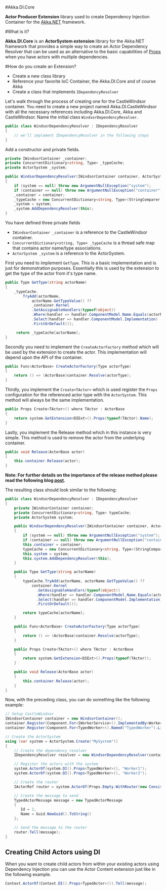 #Akka.DI.Core

**Actor Producer Extension** library used to create Dependency Injection Container for the [Akka.NET](https://github.com/akkadotnet/akka.net) framework.

#What is it?

**Akka.DI.Core** is an **ActorSystem extension** library for the Akka.NET framework that provides a simple way to create an Actor Dependency Resolver that can be used as an alternative to the basic capabilities of [Props](http://getakka.net/docs/Props) when you have actors with multiple dependencies.  

#How do you create an Extension?

-  Create a new class library
-  Reference your favorite IoC Container, the Akka.DI.Core and of course Akka
-  Create a class that implements ```IDependencyResolver```

Let's walk through the process of creating one for the CastleWindsor container. You need to create  a new project named Akka.DI.CastleWindsor with all the necessary references including Akka.DI.Core, Akka and CastleWindsor. Name the initial class ```WindsorDependencyResolver```.

```csharp
public class WindsorDependencyResolver : IDependencyResolver
{
    // we'll implement IDependencyResolver in the following steps
}
```

Add a constructor and private fields.

```csharp
private IWindsorContainer _container;
private ConcurrentDictionary<string, Type> _typeCache;
private ActorSystem _system;

public WindsorDependencyResolver(IWindsorContainer container, ActorSystem system)
{
    if (system == null) throw new ArgumentNullException("system");
    if (container == null) throw new ArgumentNullException("container");
    _container = container;
    _typeCache = new ConcurrentDictionary<string, Type>(StringComparer.InvariantCultureIgnoreCase);
    _system = system;
    _system.AddDependencyResolver(this);
}
```

You have defined three private fields

- ```IWindsorContainer _container``` is a reference to the CastleWindsor container.
- ```ConcurrentDictionary<string, Type> _typeCache``` is a thread safe map that contains actor name/type associations.
- ```ActorSystem _system``` is a reference to the ActorSystem.

First you need to implement ```GetType```. This is a basic implementation and is just for demonstration purposes. Essentially this is used by the extension to get the type of the actor from it's type name.

```csharp
public Type GetType(string actorName)
{
    _typeCache.
        TryAdd(actorName,
            actorName.GetTypeValue() ??
            _container.Kernel
            .GetAssignableHandlers(typeof(object))
            .Where(handler => handler.ComponentModel.Name.Equals(actorName, StringComparison.InvariantCultureIgnoreCase))
            .Select(handler => handler.ComponentModel.Implementation)
            .FirstOrDefault());

     return _typeCache[actorName];
}
```

Secondly you need to implement the ```CreateActorFactory``` method which will be used by the extension to create the actor. This implementation will depend upon the API of the container.

```csharp
public Func<ActorBase> CreateActorFactory(Type actorType)
{
    return () => (ActorBase)container.Resolve(actorType);
}
```

Thirdly, you implement the ```Create<TActor>``` which is used register the ```Props``` configuration for the referenced actor type with the ```ActorSystem```. This method will always be the same implementation.

```csharp
public Props Create<TActor>() where TActor : ActorBase
{
    return system.GetExtension<DIExt>().Props(typeof(TActor).Name);
}
```

Lastly, you implement the Release method which in this instance is very simple. This method is used to remove the actor from the underlying container.

```csharp
public void Release(ActorBase actor)
{
    this.container.Release(actor);
}
```
**Note: For further details on the importance of the release method please read the following blog [post](http://blog.ploeh.dk/2014/05/19/di-friendly-framework/).**

The resulting class should look similar to the following:

```csharp
public class WindsorDependencyResolver : IDependencyResolver
{
    private IWindsorContainer container;
    private ConcurrentDictionary<string, Type> typeCache;
    private ActorSystem system;

    public WindsorDependencyResolver(IWindsorContainer container, ActorSystem system)
    {
        if (system == null) throw new ArgumentNullException("system");
        if (container == null) throw new ArgumentNullException("container");
        this.container = container;
        typeCache = new ConcurrentDictionary<string, Type>(StringComparer.InvariantCultureIgnoreCase);
        this.system = system;
        this.system.AddDependencyResolver(this);
    }

    public Type GetType(string actorName)
    {
        typeCache.TryAdd(actorName, actorName.GetTypeValue() ??
            container.Kernel
              .GetAssignableHandlers(typeof(object))
              .Where(handler => handler.ComponentModel.Name.Equals(actorName, StringComparison.InvariantCultureIgnoreCase))
              .Select(handler => handler.ComponentModel.Implementation)
              .FirstOrDefault());

        return typeCache[actorName];
    }

    public Func<ActorBase> CreateActorFactory(Type actorType)
    {
        return () => (ActorBase)container.Resolve(actorType);
    }

    public Props Create<TActor>() where TActor : ActorBase
    {
        return system.GetExtension<DIExt>().Props(typeof(TActor));
    }

    public void Release(ActorBase actor)
    {
        this.container.Release(actor);
    }
}
```

Now, with the preceding class, you can do something like the following example:

```csharp
// Setup CastleWindsor
IWindsorContainer container = new WindsorContainer();
container.Register(Component.For<IWorkerService>().ImplementedBy<WorkerService>());
container.Register(Component.For<TypedWorker>().Named("TypedWorker").LifestyleTransient());

// Create the ActorSystem
using (var system = ActorSystem.Create("MySystem"))
{
    // Create the dependency resolver
    IDependencyResolver resolver = new WindsorDependencyResolver(container, system);

    // Register the actors with the system
    system.ActorOf(system.DI().Props<TypedWorker>(), "Worker1");
    system.ActorOf(system.DI().Props<TypedWorker>(), "Worker2");

    // Create the router
    IActorRef router = system.ActorOf(Props.Empty.WithRouter(new ConsistentHashingGroup(config)));

    // Create the message to send
    TypedActorMessage message = new TypedActorMessage
    {
       Id = 1,
       Name = Guid.NewGuid().ToString()
    };

    // Send the message to the router
    router.Tell(message);
}
```

## Creating Child Actors using DI ##
When you want to create child actors from within your existing actors using Dependency Injection you can use the Actor Content extension just like in the following example.

```csharp
Context.ActorOf(Context.DI().Props<TypedActor>()).Tell(message);
```
